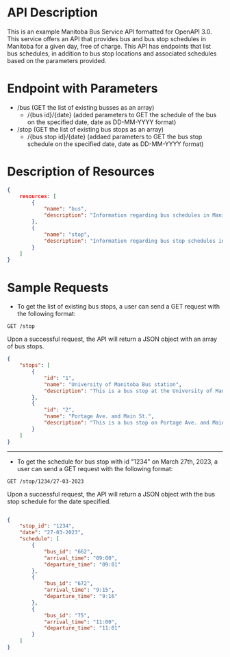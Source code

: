 # API Description

This is an example Manitoba Bus Service API formatted for OpenAPI 3.0. This service offers an API that provides bus and bus stop schedules in Manitoba for a given day, free of charge. This API has endpoints that list bus schedules, in addition to bus stop locations and associated schedules based on the parameters provided.

# Endpoint with Parameters

- /bus (GET the list of existing busses as an array)
	- /{bus id}/{date} (added parameters to GET the schedule of the bus on the specified date, date as DD-MM-YYYY format)
- /stop (GET the list of existing bus stops as an array)
	- /{bus stop id}/{date} (addaed parameters to GET the bus stop schedule on the specified date, date as DD-MM-YYYY format)

# Description of Resources

```json
{
	resources: [
		{
			"name": "bus",
			"description": "Information regarding bus schedules in Manitoba."
		},
		{
			"name": "stop",
			"description": "Information regarding bus stop schedules in Manitoba."
		}
	]
}
```

# Sample Requests

* To get the list of existing bus stops, a user can send a GET request with the following format:

```
GET /stop
```

Upon a successful request, the API will return a JSON object with an array of bus stops.

```json
{
    "stops": [
        {
            "id": "1",
            "name": "University of Manitoba Bus station",
            "description": "This is a bus stop at the University of Manitoba Fort Garry campus"
        },
        {
            "id": "2",
            "name": "Portage Ave. and Main St.",
            "description": "This is a bus stop on Portage Ave. and Main St."
        }
    ]
}
```

---

* To get the schedule for bus stop with id "1234" on March 27th, 2023, a user can send a GET request with the following format:

```
GET /stop/1234/27-03-2023
```

Upon a successful request, the API will return a JSON object with the bus stop schedule for the date specified.

```json

{
    "stop_id": "1234",
    "date": "27-03-2023",
    "schedule": [
        {
            "bus_id": "662",
            "arrival_time": "09:00",
            "departure_time": "09:01"
        },
        {
            "bus_id": "672",
            "arrival_time": "9:15",
            "departure_time": "9:16"
        },
        {
            "bus_id": "75",
            "arrival_time": "11:00",
            "departure_time": "11:01"
        }
    ]
}
```
